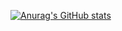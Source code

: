 [![Anurag's GitHub stats](https://github-readme-stats.vercel.app/api?username=nitinmalave)](https://github.com/nitinmalave/github-readme-stats)

